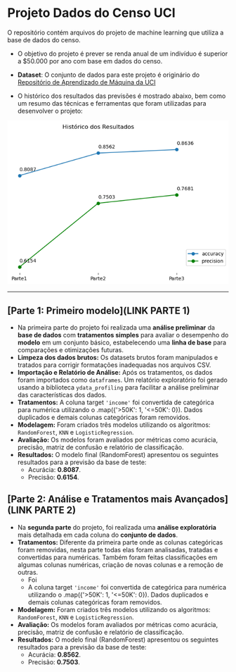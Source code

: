 # Projeto Dados do Censo UCI

O repositório contém arquivos do projeto de machine learning que utiliza a base de dados do censo.

- O objetivo do projeto é prever se renda anual de um indivíduo é superior a $50.000 por ano com base em dados do censo.

- **Dataset**: O conjunto de dados para este projeto é originário do [Repositório de Aprendizado de Máquina da UCI](https://archive.ics.uci.edu/ml/datasets/Adult)

- O histórico dos resultados das previsões é mostrado abaixo, bem como um resumo das técnicas e ferramentas que foram utilizadas para desenvolver o projeto:

<img src = 'https://github.com/douglashideki/UCI-Census-Income-Dataset/blob/main/img/resultados.png'>

---
## [Parte 1: Primeiro modelo](LINK PARTE 1)
- Na primeira parte do projeto foi realizada uma **análise preliminar** da **base de dados** com **tratamentos simples** para avaliar o desempenho do **modelo** em um conjunto básico, estabelecendo uma **linha de base** para comparações e otimizações futuras.
- **Limpeza dos dados brutos:** Os datasets brutos foram manipulados e tratados para corrigir formatações inadequadas nos arquivos CSV.
- **Importação e Relatório de Análise:** Após os tratamentos, os dados foram importados como `dataframes`. Um relatório exploratório foi gerado usando a biblioteca `ydata_profiling` para facilitar a análise preliminar das características dos dados.
- **Tratamentos:** A coluna target `'income'` foi convertida de categórica para numérica utilizando o .map({'>50K': 1, '<=50K': 0}). Dados duplicados e demais colunas categóricas foram removidos.  
- **Modelagem:** Foram criados três modelos utilizando os algoritmos: `RandomForest`, `KNN` e `LogisticRegression`.  
- **Avaliação:** Os modelos foram avaliados por métricas como acurácia, precisão, matriz de confusão e relatório de classificação.  
- **Resultados:** O modelo final (RandomForest) apresentou os seguintes resultados para a previsão da base de teste:  
  - Acurácia: **0.8087**.
  - Precisão: **0.6154**.
 

## [Parte 2: Análise e Tratamentos mais Avançados](LINK PARTE 2)
- Na **segunda parte** do projeto, foi realizada uma **análise exploratória** mais detalhada em cada coluna do **conjunto de dados**.  
- **Tratamentos:** Diferente da primeira parte onde as colunas categóricas foram removidas, nesta parte todas elas foram analisadas, tratadas e convertidas para numéricas. Também foram feitas classificações em algumas colunas numéricas, criação de novas colunas e a remoção de outras. 
  - Foi 
  - A coluna target `'income'` foi convertida de categórica para numérica utilizando o .map({'>50K': 1, '<=50K': 0}). Dados duplicados e demais colunas categóricas foram removidos.  
- **Modelagem:** Foram criados três modelos utilizando os algoritmos: `RandomForest`, `KNN` e `LogisticRegression`.  
- **Avaliação:** Os modelos foram avaliados por métricas como acurácia, precisão, matriz de confusão e relatório de classificação.  
- **Resultados:** O modelo final (RandomForest) apresentou os seguintes resultados para a previsão da base de teste:  
  - Acurácia: **0.8562**.
  - Precisão: **0.7503**.
